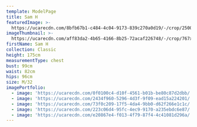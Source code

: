 ```yaml
---
template: ModelPage
title: Sam H
featuredImage: >-
  https://ucarecdn.com/8bfb67b1-c484-4c04-9173-839c270a0d19/-/crop/2500x1753/0,348/-/preview/
imageThumbnail: >-
  https://ucarecdn.com/aff83da2-4b65-4166-8b25-72acaf226748/-/crop/767x935/170,90/-/preview/
firstName: Sam H
collection: Classic
height: 175cm
measurementType: chest
bust: 99cm
waist: 82cm
hips: 96cm
size: M/32
imagePortfolio:
  - image: 'https://ucarecdn.com/0f0100c4-d10f-4561-b01b-be80c87d2dbb/'
  - image: 'https://ucarecdn.com/2434f960-5296-4d3f-9f09-ead15a224201/'
  - image: 'https://ucarecdn.com/73f0c209-17f5-4da4-9bb0-d62f266e1c1c/'
  - image: 'https://ucarecdn.com/223c06d4-95fc-4ec9-9170-a235ebdc6e87/'
  - image: 'https://ucarecdn.com/e20867e4-f013-4f79-87f4-4c41081d296a/'
---
```


